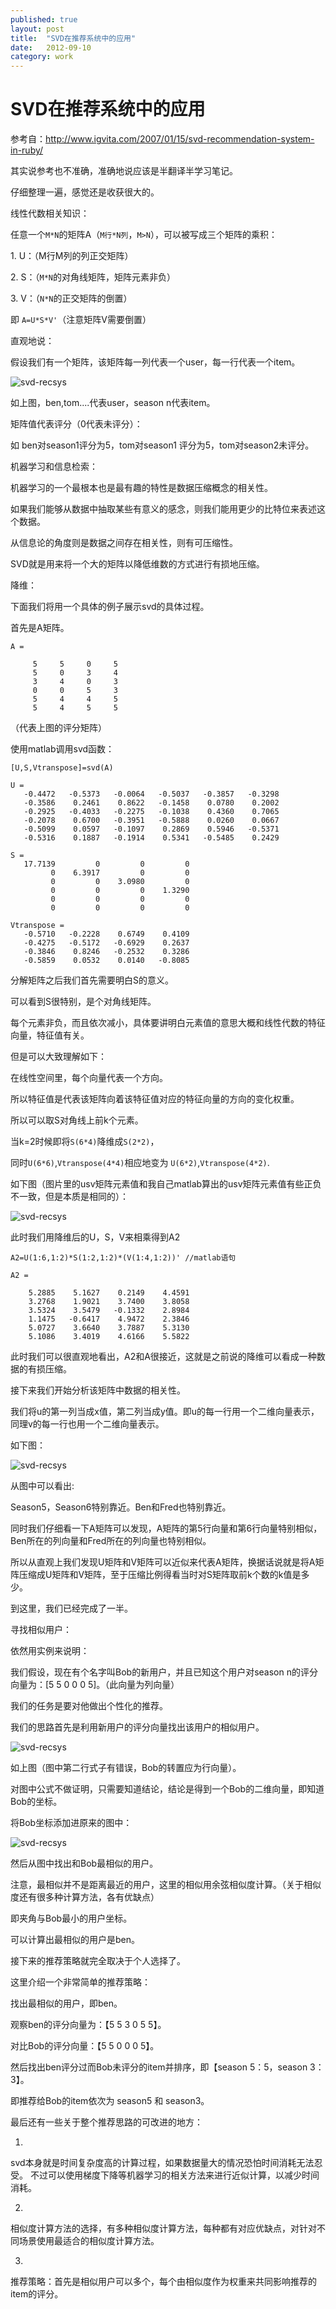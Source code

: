```yaml
---
published: true
layout: post
title:  "SVD在推荐系统中的应用"
date:   2012-09-10
category: work
---
```


# SVD在推荐系统中的应用

参考自：http://www.igvita.com/2007/01/15/svd-recommendation-system-in-ruby/

其实说参考也不准确，准确地说应该是半翻译半学习笔记。

仔细整理一遍，感觉还是收获很大的。


线性代数相关知识：

任意一个`M*N`的矩阵A（`M行*N列`，`M>N`），可以被写成三个矩阵的乘积：

1\. U：（M行M列的列正交矩阵）

2\. S：（`M*N`的对角线矩阵，矩阵元素非负）

3\. V：（`N*N`的正交矩阵的倒置）

即 `A=U*S*V'`（注意矩阵V需要倒置）


直观地说：

假设我们有一个矩阵，该矩阵每一列代表一个user，每一行代表一个item。

<img src="/img/svd-recsys-p1.png" alt="svd-recsys" ></img>

如上图，ben,tom....代表user，season n代表item。

矩阵值代表评分（0代表未评分）：

如 ben对season1评分为5，tom对season1 评分为5，tom对season2未评分。


机器学习和信息检索：

机器学习的一个最根本也是最有趣的特性是数据压缩概念的相关性。

如果我们能够从数据中抽取某些有意义的感念，则我们能用更少的比特位来表述这个数据。

从信息论的角度则是数据之间存在相关性，则有可压缩性。

SVD就是用来将一个大的矩阵以降低维数的方式进行有损地压缩。


降维：

下面我们将用一个具体的例子展示svd的具体过程。

首先是A矩阵。


```
A =

     5     5     0     5
     5     0     3     4
     3     4     0     3
     0     0     5     3
     5     4     4     5
     5     4     5     5
```

（代表上图的评分矩阵）

使用matlab调用svd函数：

```
[U,S,Vtranspose]=svd(A)

U =
   -0.4472   -0.5373   -0.0064   -0.5037   -0.3857   -0.3298
   -0.3586    0.2461    0.8622   -0.1458    0.0780    0.2002
   -0.2925   -0.4033   -0.2275   -0.1038    0.4360    0.7065
   -0.2078    0.6700   -0.3951   -0.5888    0.0260    0.0667
   -0.5099    0.0597   -0.1097    0.2869    0.5946   -0.5371
   -0.5316    0.1887   -0.1914    0.5341   -0.5485    0.2429

S =
   17.7139         0         0         0
         0    6.3917         0         0
         0         0    3.0980         0
         0         0         0    1.3290
         0         0         0         0
         0         0         0         0

Vtranspose =
   -0.5710   -0.2228    0.6749    0.4109
   -0.4275   -0.5172   -0.6929    0.2637
   -0.3846    0.8246   -0.2532    0.3286
   -0.5859    0.0532    0.0140   -0.8085
```

分解矩阵之后我们首先需要明白S的意义。

可以看到S很特别，是个对角线矩阵。

每个元素非负，而且依次减小，具体要讲明白元素值的意思大概和线性代数的特征向量，特征值有关。

但是可以大致理解如下：

在线性空间里，每个向量代表一个方向。

所以特征值是代表该矩阵向着该特征值对应的特征向量的方向的变化权重。

所以可以取S对角线上前k个元素。

当k=2时候即将`S(6*4)`降维成`S(2*2)`，

同时`U(6*6)`,`Vtranspose(4*4)`相应地变为 `U(6*2)`,`Vtranspose(4*2)`.

如下图（图片里的usv矩阵元素值和我自己matlab算出的usv矩阵元素值有些正负不一致，但是本质是相同的）：

<img src="/img/svd-recsys-p2.png" alt="svd-recsys" ></img>

此时我们用降维后的U，S，V来相乘得到A2

```
A2=U(1:6,1:2)*S(1:2,1:2)*(V(1:4,1:2))' //matlab语句
```

```
A2 =

    5.2885    5.1627    0.2149    4.4591
    3.2768    1.9021    3.7400    3.8058
    3.5324    3.5479   -0.1332    2.8984
    1.1475   -0.6417    4.9472    2.3846
    5.0727    3.6640    3.7887    5.3130
    5.1086    3.4019    4.6166    5.5822
```

此时我们可以很直观地看出，A2和A很接近，这就是之前说的降维可以看成一种数据的有损压缩。

接下来我们开始分析该矩阵中数据的相关性。


我们将u的第一列当成x值，第二列当成y值。即u的每一行用一个二维向量表示，同理v的每一行也用一个二维向量表示。

如下图：

<img src="/img/svd-recsys-p3.png" alt="svd-recsys" ></img>

从图中可以看出:

Season5，Season6特别靠近。Ben和Fred也特别靠近。

同时我们仔细看一下A矩阵可以发现，A矩阵的第5行向量和第6行向量特别相似，Ben所在的列向量和Fred所在的列向量也特别相似。

所以从直观上我们发现U矩阵和V矩阵可以近似来代表A矩阵，换据话说就是将A矩阵压缩成U矩阵和V矩阵，至于压缩比例得看当时对S矩阵取前k个数的k值是多少。


到这里，我们已经完成了一半。


寻找相似用户：

依然用实例来说明：

我们假设，现在有个名字叫Bob的新用户，并且已知这个用户对season n的评分向量为：[5 5 0 0 0 5]。（此向量为列向量）

我们的任务是要对他做出个性化的推荐。

我们的思路首先是利用新用户的评分向量找出该用户的相似用户。

<img src="/img/svd-recsys-p4.png" alt="svd-recsys" ></img>

如上图（图中第二行式子有错误，Bob的转置应为行向量）。

对图中公式不做证明，只需要知道结论，结论是得到一个Bob的二维向量，即知道Bob的坐标。

将Bob坐标添加进原来的图中：

<img src="/img/svd-recsys-p5.png" alt="svd-recsys" ></img>

然后从图中找出和Bob最相似的用户。

注意，最相似并不是距离最近的用户，这里的相似用余弦相似度计算。（关于相似度还有很多种计算方法，各有优缺点）

即夹角与Bob最小的用户坐标。

可以计算出最相似的用户是ben。


接下来的推荐策略就完全取决于个人选择了。

这里介绍一个非常简单的推荐策略：

找出最相似的用户，即ben。

观察ben的评分向量为：【5 5 3 0 5 5】。

对比Bob的评分向量：【5 5 0 0 0 5】。

然后找出ben评分过而Bob未评分的item并排序，即【season 5：5，season 3：3】。

即推荐给Bob的item依次为 season5 和 season3。



最后还有一些关于整个推荐思路的可改进的地方：

1.

svd本身就是时间复杂度高的计算过程，如果数据量大的情况恐怕时间消耗无法忍受。
不过可以使用梯度下降等机器学习的相关方法来进行近似计算，以减少时间消耗。

2.

相似度计算方法的选择，有多种相似度计算方法，每种都有对应优缺点，对针对不同场景使用最适合的相似度计算方法。

3.

推荐策略：首先是相似用户可以多个，每个由相似度作为权重来共同影响推荐的item的评分。
